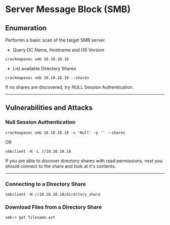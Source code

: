 # Server Message Block (SMB)

## Enumeration
Performn a basic scan of the target SMB server.

- Query DC Name, Hostname and OS Version
```shell
crackmapexec smb 10.10.10.10
```
- List available Directory Shares
```shell
crackmapexec smb 10.10.10.10 --shares
```
If no shares are discovered, try NULL Session Authentication.

---

## Vulnerabilities and Attacks

### Null Session Authentication
```shell
crackmapexec smb 10.10.10.10 -u 'Null' -p '' --shares
```
OR
```shell
smbclient -N -L //10.10.10.10
```

If you are able to discover directory shares with read permissions, next you should connect to the share and look at it's contents. 

---

### Connecting to a Directory Share
```shell
smbclient -N //10.10.10.10/directory_share
```

### Download Files from a Directory Share
```shell
smb:> get filename.ext
```
